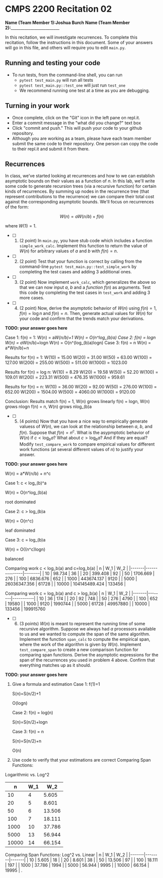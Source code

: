 # CMPS 2200  Recitation 02

**Name (Team Member 1):**________Joshua Burch________ 
**Name (Team Member 2):**_________________________

In this recitation, we will investigate recurrences. 
To complete this recitation, follow the instructions in this document. Some of your answers will go in this file, and others will require you to edit `main.py`.



## Running and testing your code
- To run tests, from the command-line shell, you can run
  + `pytest test_main.py` will run all tests
  + `pytest test_main.py::test_one` will just run `test_one`
  + We recommend running one test at a time as you are debugging.

## Turning in your work

- Once complete, click on the "Git" icon in the left pane on repl.it.
- Enter a commit message in the "what did you change?" text box
- Click "commit and push." This will push your code to your github repository.
- Although you are working as a team, please have each team member submit the same code to their repository. One person can copy the code to their repl.it and submit it from there.

## Recurrences

In class, we've started looking at recurrences and how to we can establish asymptotic bounds on their values as a function of $n$. In this lab, we'll write some code to generate recursion trees (via a recursive function) for certain kinds of recurrences. By summing up nodes in the recurrence tree (that represent contributions to the recurrence) we can compare their total cost against the corresponding asymptotic bounds. We'll focus on  recurrences of the form:

$$ W(n) = aW(n/b) + f(n) $$

where $W(1) = 1$.

- [ ] 1. (2 point) In `main.py`, you have stub code which includes a function `simple_work_calc`. Implement this function to return the value of $W(n)$ for arbitrary values of $a$ and $b$ with $f(n)=n$.

- [ ] 2. (2 point) Test that your function is correct by calling from the command-line `pytest test_main.py::test_simple_work` by completing the test cases and adding 3 additional ones.

- [ ] 3. (2 point) Now implement `work_calc`, which generalizes the above so that we can now input $a$, $b$ and a *function* $f(n)$ as arguments. Test this code by completing the test cases in `test_work` and adding 3 more cases.

- [ ] 4. (2 point) Now, derive the asymptotic behavior of $W(n)$ using $f(n) = 1$, $f(n) = \log n$ and $f(n) = n$. Then, generate actual values for $W(n)$ for your code and confirm that the trends match your derivations.

**TODO: your answer goes here**

  Case 1: f(n) = 1:
    W(n) = a*W(n/b)+1
    W(n) = O(n^log_(b)a)
  Case 2: f(n) = logn
    W(n) = a*W(n/b)+logn
    W(n) = O(n^(log_(b)a)logn)
  Case 3: f(n) = n
    W(n) = a*W(n/b)+n

  Results for f(n) = 1:
  W(10) = 15.00
  W(20) = 31.00
  W(50) = 63.00
  W(100) = 127.00
  W(200) = 255.00
  W(500) = 511.00
  W(1000) = 1023.00

  Results for f(n) = log n:
  W(10) = 8.29
  W(20) = 19.58
  W(50) = 52.20
  W(100) = 109.01
  W(200) = 223.31
  W(500) = 476.35
  W(1000) = 959.61

  Results for f(n) = n:
  W(10) = 36.00
  W(20) = 92.00
  W(50) = 276.00
  W(100) = 652.00
  W(200) = 1504.00
  W(500) = 4060.00
  W(1000) = 9120.00
    
Conclusion: Results match 
f(n) = 1, W(n) grows linearly
f(n) = logn, W(n) grows nlogn
f(n) = n, W(n) grows nlog_(b)a

- [ ] 5. (4 points) Now that you have a nice way to empirically generate valuess of $W(n)$, we can look at the relationship between $a$, $b$, and $f(n)$. Suppose that $f(n) = n^c$. What is the asypmptotic behavior of $W(n)$ if $c < \log_b a$? What about $c > \log_b a$? And if they are equal? Modify `test_compare_work` to compare empirical values for different work functions (at several different values of $n$) to justify your answer.

**TODO: your answer goes here**

W(n) = a*W(n/b) + n^c

Case 1: c < log_(b)^a

  W(n) = O(n^log_(b)a)
  
  root dominated
  
Case 2: c > log_(b)a

  W(n) = O(n^c)
  
  leaf dominated
  
Case 3: c = log_(b)a

  W(n) = O((n^c)logn)
  
  balanced

Comparing work c < log_b(a)  and c=log_b(a)
|     n |           W_1 |    W_2 |
|-------|---------------|--------|
|    10 |        98.734 |     36 |
|    20 |       399.408 |     92 |
|    50 |      1706.669 |    276 |
|   100 |      6836.676 |    652 |
|  1000 |    443674.137 |   9120 |
|  5000 |  26036347.356 |  61728 |
| 10000 | 104145489.424 | 133456 |

 Comparing work c = log_b(a)  and c > log_b(a)
|     n |    W_1 |       W_2 |
|-------|--------|-----------|
|    10 |     36 |       174 |
|    20 |     92 |       748 |
|    50 |    276 |      4790 |
|   100 |    652 |     19580 |
|  1000 |   9120 |   1990744 |
|  5000 |  61728 |  49957880 |
| 10000 | 133456 | 199915760 

- [ ] 6. (3 points) $W(n)$ is meant to represent the running time of some recursive algorithm. Suppose we always had $a$ processors available to us and we wanted to compute the span of the same algorithm. Implement the function `span_calc` to compute the empirical span, where the work of the algorithm is given by $W(n)$. Implement `test_compare_span` to create a new comparison function for comparing span functions. Derive the asymptotic expressions for the span of the recurrences you used in problem 4 above. Confirm that everything matches up as it should. 

**TODO: your answer goes here**
1. Give a formula and estimation
   Case 1: f(1)=1

   S(n)=S(n/2)+1

   O(logn)

   Case 2: f(n) = log(n)

   S(n)=S(n/2)+logn

   Case 3: f(n) = n

   S(n)=S(n/2)+n

   O(n)
   
3. Use code to verify that your estimations are correct
Comparing Span Functions:

Logarithmic vs. Log^2


|     n |   W_1 |    W_2 |
|-------|-------|--------|
|    10 |     4 |  5.605 |
|    20 |     5 |  8.601 |
|    50 |     6 | 13.506 |
|   100 |     7 | 18.111 |
|  1000 |    10 | 37.786 |
|  5000 |    13 | 56.944 |
| 10000 |    14 | 66.154 |

Comparing Span Functions: Log^2 vs. Linear
|     n |    W_1 |   W_2 |
|-------|--------|-------|
|    10 |  5.605 |    18 |
|    20 |  8.601 |    38 |
|    50 | 13.506 |    97 |
|   100 | 18.111 |   197 |
|  1000 | 37.786 |  1994 |
|  5000 | 56.944 |  9995 |
| 10000 | 66.154 | 19995 |
.
